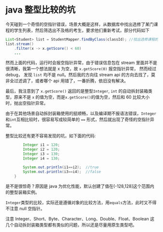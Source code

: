 # java 整型比较的坑

今天碰到一个奇怪的空指针错误，场景大概是这样，从数据库中找出选修了某门课程的学生列表，然后筛选出不及格的考生，要求他们重新考试，部分代码如下

```java
List<Student> list = StudentMapper.findByClass(classId); //找出选修课程的所有学生
list.stream()
    .filter(x -> x.getScore() < 60)
    ...
```

然而上面的代码，运行时会报空指针异常，由于错误信息包在 stream 里面并不是很清晰，我第一个想法就是 x 为空，故 `x.getScore(0)` 报空指针异常， 然而经过debug， 发现 `list` 均不是 null。然后我的方向往 stream api 的方向去找了，莫非全过滤调了，或者哪个 api 用错了，一番折腾，依旧没有解决。

最后，我注意到了 `x.getScore()` 返回的是整型`Integer`, `int` 的自动拆封装箱类型，原来不是 `x` 的值为空，而是`x.getScore()`的值为空，然后和 60 比较大小时，抛出空指针异常。

由于在其他场景自动拆封装箱使用的挺顺畅，以及编译期不报语法错误，`Integer` 和`int`互相比较时，很容易写成较简单的 `==` 形式，然后就出现了奇怪的空指针异常。

整型比较还有更不容易发现的坑，如下面的代码:

```java
        Integer i1 = 120;
        Integer i2 = 120;
        Integer i3 = 130;
        Integer i4 = 130;

        System.out.println(i1==i2);  //true
        System.out.println(i3==i4);  //false
    }
```

是不是很惊奇？原因是 java 为优化性能，默认创建了值在(-128,128]这个范围内的整型装箱实例。

`Integer`类型的比较，实际还是遵循对象的比较方法，用`equals`方法，此时又不得不注意 null 空指针。

注意 Integer、Short、Byte、Character、Long、Double、Float、Boolean 这几个自动拆封装箱类型都有类似的问题，所以还是尽量用原生类型吧。

